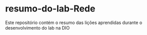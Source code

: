 # resumo-do-lab-Rede
Este repositório contém o resumo das lições aprendidas durante o desenvolvimento do lab na DIO
